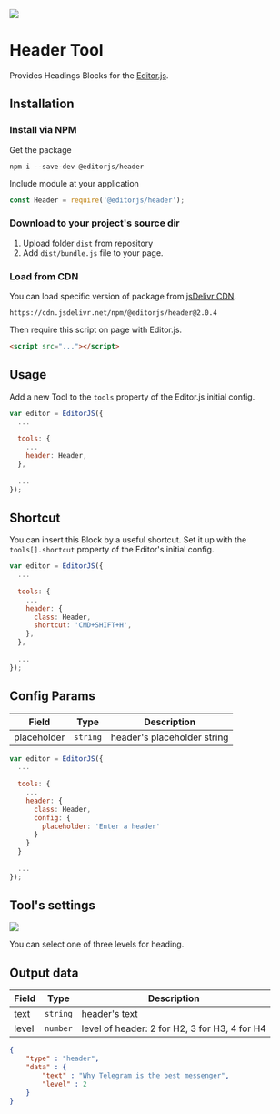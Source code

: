 ![](https://badgen.net/badge/Editor.js/v2.0/blue)

# Header Tool

Provides Headings Blocks for the [Editor.js](https://ifmo.su/editor).

## Installation

### Install via NPM

Get the package

```shell
npm i --save-dev @editorjs/header
```

Include module at your application

```javascript
const Header = require('@editorjs/header');
```

### Download to your project's source dir

1. Upload folder `dist` from repository
2. Add `dist/bundle.js` file to your page.

### Load from CDN
You can load specific version of package from [jsDelivr CDN](https://www.jsdelivr.com/package/npm/@editorjs/header).

`https://cdn.jsdelivr.net/npm/@editorjs/header@2.0.4`

Then require this script on page with Editor.js.

```html
<script src="..."></script>
```

## Usage

Add a new Tool to the `tools` property of the Editor.js initial config.

```javascript
var editor = EditorJS({
  ...
  
  tools: {
    ...
    header: Header,
  },
  
  ...
});
```

## Shortcut

You can insert this Block by a useful shortcut. Set it up with the `tools[].shortcut` property of the Editor's initial config.

```javascript
var editor = EditorJS({
  ...
  
  tools: {
    ...
    header: {
      class: Header,
      shortcut: 'CMD+SHIFT+H',
    },
  },
  
  ...
});
```

## Config Params

| Field       | Type     | Description                 |
| ----------- | -------- | --------------------------- |
| placeholder | `string` | header's placeholder string |

```javascript
var editor = EditorJS({
  ...
  
  tools: {
    ...
    header: {
      class: Header,
      config: {
        placeholder: 'Enter a header'
      }
    }
  }
  
  ...
});
```

## Tool's settings

![](https://capella.pics/5ef43c5b-441f-48bd-9b53-854f57f8161b.jpg)

You can select one of three levels for heading.

## Output data

| Field  | Type     | Description                                   |
| ------ | -------- | --------------------------------------------- |
| text   | `string` | header's text                                 |
| level  | `number` | level of header: 2 for H2, 3 for H3, 4 for H4 |


```json
{
    "type" : "header",
    "data" : {
        "text" : "Why Telegram is the best messenger",
        "level" : 2
    }
}
```

